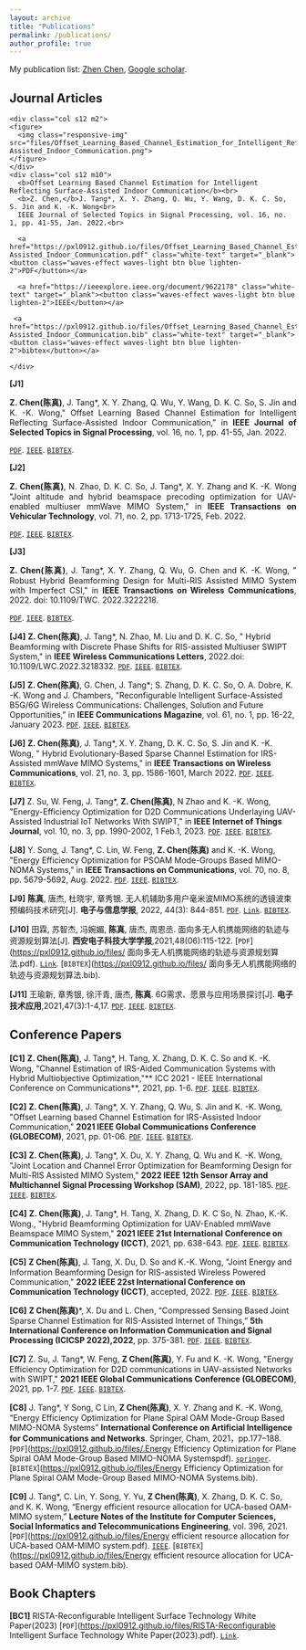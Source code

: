 ```yaml
---
layout: archive
title: "Publications"
permalink: /publications/
author_profile: true
---
```

My publication list: <a href="https://">Zhen Chen</a>, <a href="https://">Google scholar</a>.

Journal Articles
----------

  
    <div class="col s12 m2">
    <figure>
      <img class="responsive-img" src="files/Offset_Learning_Based_Channel_Estimation_for_Intelligent_Reflecting_Surface-Assisted_Indoor_Communication.png">
    </figure>
    </div>
    <div class="col s12 m10">
      <b>Offset Learning Based Channel Estimation for Intelligent Reflecting Surface-Assisted Indoor Communication</b><br>
      <b>Z. Chen,</b>J. Tang*, X. Y. Zhang, Q. Wu, Y. Wang, D. K. C. So, S. Jin and K. -K. Wong<br>
      IEEE Journal of Selected Topics in Signal Processing, vol. 16, no. 1, pp. 41-55, Jan. 2022.<br>

<!--PDF文件下载，添加文件到pubpdf文件夹，放文件名称-->   
      <a href="https://pxl0912.github.io/files/Offset_Learning_Based_Channel_Estimation_for_Intelligent_Reflecting_Surface-Assisted_Indoor_Communication.pdf" class="white-text" target="_blank"><button class="waves-effect waves-light btn blue lighten-2">PDF</button></a>

<!--IEEE：放论文下载链接-->   
      <a href="https://ieeexplore.ieee.org/document/9622178" class="white-text" target="_blank"><button class="waves-effect waves-light btn blue lighten-2">IEEE</button></a>
 
<!--bib文件下载，添加文件到pubbib文件夹，放文件名称-->   
     <a href="https://pxl0912.github.io/files/Offset_Learning_Based_Channel_Estimation_for_Intelligent_Reflecting_Surface-Assisted_Indoor_Communication.bib" class="white-text" target="_blank"><button class="waves-effect waves-light btn blue lighten-2">bibtex</button></a>

<!--CODE：放代码的链接地址
      <a href="https://github.com/jx-zhong-for-academic-purpose/GCN-Anomaly-Detection" class="white-text" target="_blank"><button class="waves-effect waves-light btn blue lighten-2">code</button></a>
-->
    </div>

<p align="justify">
</p>

**[J1]** <p align="justify">**Z. Chen(陈真)**, J. Tang*, X. Y. Zhang, Q. Wu, Y. Wang, D. K. C. So, S. Jin and K. -K. Wong," Offset Learning Based Channel Estimation for Intelligent Reflecting Surface-Assisted Indoor Communication," in **IEEE Journal of Selected Topics in Signal Processing**, vol. 16, no. 1, pp. 41-55, Jan. 2022. </p>
[`PDF`](https://pxl0912.github.io/files/Offset_Learning_Based_Channel_Estimation_for_Intelligent_Reflecting_Surface-Assisted_Indoor_Communication.pdf).
[`IEEE`](https://ieeexplore.ieee.org/document/9622178).
[`BIBTEX`](https://pxl0912.github.io/files/Offset_Learning_Based_Channel_Estimation_for_Intelligent_Reflecting_Surface-Assisted_Indoor_Communication.bib).


**[J2]** <p align="justify">**Z. Chen(陈真)**, N. Zhao, D. K. C. So, J. Tang*, X. Y. Zhang and K. -K. Wong "Joint altitude and hybrid beamspace precoding optimization for UAV-enabled multiuser mmWave MIMO System," in **IEEE Transactions on Vehicular Technology**, vol. 71, no. 2, pp. 1713-1725, Feb. 2022.</p>
[`PDF`](https://pxl0912.github.io/files/Joint_Altitude_and_Hybrid_Beamspace_Precoding_Optimization_for_UAV-Enabled_Multiuser_mmWave_MIMO_System.pdf).
[`IEEE`](https://ieeexplore.ieee.org/document/9648018).
[`BIBTEX`](https://pxl0912.github.io/files/Offset_Learning_Based_Channel_Estimation_for_Intelligent_Reflecting_Surface-Assisted_Indoor_Communication.bib).

**[J3]** <p align="justify">**Z. Chen(陈真)**, J. Tang*, X. Y. Zhang, Q. Wu, G. Chen and K. -K. Wong, " Robust Hybrid Beamforming Design for Multi-RIS Assisted MIMO System with Imperfect CSI," in **IEEE Transactions on Wireless Communications**, 2022. doi: 10.1109/TWC. 2022.3222218.</p>
[`PDF`](https://pxl0912.github.io/files/Robust_Hybrid_Beamforming_Design_for_Multi-RIS_Assisted_MIMO_System_with_Imperfect_CSI.pdf).
[`IEEE`](https://ieeexplore.ieee.org/document/9957104).
[`BIBTEX`](https://pxl0912.github.io/files/Robust_Hybrid_Beamforming_Design_for_Multi-RIS_Assisted_MIMO_System_with_Imperfect_CSI.bib).

**[J4]** **Z. Chen(陈真)**, J. Tang*, N. Zhao, M. Liu and D. K. C. So, " Hybrid Beamforming with Discrete Phase Shifts for RIS-assisted Multiuser SWIPT System," in **IEEE Wireless Communications Letters**, 2022.doi: 10.1109/LWC.2022.3218332.
[`PDF`](https://pxl0912.github.io/files/Hybrid_Beamforming_With_Discrete_Phase_Shifts_for_RIS-Assisted_Multiuser_SWIPT_System.pdf).
[`IEEE`](https://ieeexplore.ieee.org/document/9957104).
[`BIBTEX`](https://pxl0912.github.io/files/Hybrid_Beamforming_With_Discrete_Phase_Shifts_for_RIS-Assisted_Multiuser_SWIPT_System.bib).

**[J5]** **Z. Chen(陈真)**, G. Chen, J. Tang*; S. Zhang, D. K. C. So, O. A. Dobre, K. -K. Wong and J. Chambers, "Reconfigurable Intelligent Surface-Assisted B5G/6G Wireless Communications: Challenges, Solution and Future Opportunities," in **IEEE Communications Magazine**, vol. 61, no. 1, pp. 16-22, January 2023.
[`PDF`](https://pxl0912.github.io/files/Reconfigurable-Intelligent-Surface-Assisted_B5G_6G_Wireless_Communications_Challenges_Solution_and_Future_Opportunities.pdf).
[`IEEE`](https://ieeexplore.ieee.org/document/9903378/).
[`BIBTEX`](https://pxl0912.github.io/files/Reconfigurable-Intelligent-Surface-Assisted_B5G_6G_Wireless_Communications_Challenges_Solution_and_Future_Opportunities.bib).


**[J6]** **Z. Chen(陈真)**, J. Tang*, X. Y. Zhang, D. K. C. So, S. Jin and K. -K. Wong, " Hybrid Evolutionary-Based Sparse Channel Estimation for IRS-Assisted mmWave MIMO Systems," in **IEEE Transactions on Wireless Communications**, vol. 21, no. 3, pp. 1586-1601, March 2022.
[`PDF`](https://pxl0912.github.io/files/Hybrid_Evolutionary-Based_Sparse_Channel_Estimation_for_IRS-Assisted_mmWave_MIMO_Systems.pdf).
[`IEEE`](https://ieeexplore.ieee.org/abstract/document/9521836/).
[`BIBTEX`](https://pxl0912.github.io/files/Hybrid_Evolutionary-Based_Sparse_Channel_Estimation_for_IRS-Assisted_mmWave_MIMO_Systems.bib).


**[J7]** Z. Su, W. Feng, J. Tang*, **Z. Chen(陈真)**, N Zhao and K. -K. Wong, "Energy-Efficiency Optimization for D2D Communications Underlaying UAV-Assisted Industrial IoT Networks With SWIPT," in **IEEE Internet of Things Journal**, vol. 10, no. 3, pp. 1990-2002, 1 Feb.1, 2023.
[`PDF`](https://pxl0912.github.io/files/Energy-Efficiency_Optimization_for_D2D_Communications_Underlaying_UAV-Assisted_Industrial_IoT_Networks_With_SWIPT.pdf).
[`IEEE`](https://ieeexplore.ieee.org/document/9676698).
[`BIBTEX`](https://pxl0912.github.io/files/Energy-Efficiency_Optimization_for_D2D_Communications_Underlaying_UAV-Assisted_Industrial_IoT_Networks_With_SWIPT.bib).


**[J8]** Y. Song, J. Tang*, C. Lin, W. Feng, **Z. Chen(陈真)** and K. -K. Wong, "Energy Efficiency Optimization for PSOAM Mode-Groups Based MIMO-NOMA Systems," in **IEEE Transactions on Communications**, vol. 70, no. 8, pp. 5679-5692, Aug. 2022.
[`PDF`](https://pxl0912.github.io/files/Energy_Efficiency_Optimization_for_PSOAM_Mode-Groups_Based_MIMO-NOMA_Systems.pdf).
[`IEEE`](https://ieeexplore.ieee.org/document/9791313).
[`BIBTEX`](https://pxl0912.github.io/files/Energy_Efficiency_Optimization_for_PSOAM_Mode-Groups_Based_MIMO-NOMA_Systems.bib).

**[J9]** **陈真**, 唐杰, 杜晓宇, 章秀银. 无人机辅助多用户毫米波MIMO系统的透镜波束预编码技术研究[J]. **电子与信息学报**, 2022, 44(3): 844-851.
[`PDF`](https://pxl0912.github.io/files/无人机辅助多用户毫米波MIMO系统的透镜波束预编码技术研究.pdf).
[`Link`](https://jeit.ac.cn/cn/article/doi/10.11999/JEIT211194?viewType=HTML).
[`BIBTEX`](https://pxl0912.github.io/files/无人机辅助多用户毫米波MIMO系统的透镜波束预编码技术研究.bib).

**[J10]** 田霖, 苏智杰, 冯婉媚, **陈真**, 唐杰, 周恩丞. 面向多无人机携能网络的轨迹与资源规划算法[J]. **西安电子科技大学学报**,2021,48(06):115-122.
[`PDF`](https://pxl0912.github.io/files/
面向多无人机携能网络的轨迹与资源规划算法.pdf).
[`Link`](https://journal.xidian.edu.cn/xdxb/CN/10.19665/j.issn1001-2400.2021.06.014).
[`BIBTEX`](https://pxl0912.github.io/files/
面向多无人机携能网络的轨迹与资源规划算法.bib).

**[J11]** 王瑜新, 章秀银, 徐汗青, 唐杰, **陈真**. 6G需求、愿景与应用场景探讨[J]. **电子技术应用**,2021,47(3):1-4,17.
[`PDF`](https://pxl0912.github.io/files/6G需求、愿景与应用场景探讨.pdf).
[`IEEE`](https://xueshu.baidu.com/usercenter/paper/show?paperid=1d7c0gr0w93t0gy06e5a0cw0gn711748).
[`BIBTEX`](https://pxl0912.github.io/files/6G需求、愿景与应用场景探讨.bib).



Conference Papers
---
**[C1]** **Z. Chen(陈真)**, J. Tang*, H. Tang, X. Zhang, D. K. C. So and K. -K. Wong, "Channel Estimation of IRS-Aided Communication Systems with Hybrid Multiobjective Optimization,"** ICC 2021 - IEEE International Conference on Communications**, 2021, pp. 1-6.
[`PDF`](https://pxl0912.github.io/files/Channel_Estimation_of_IRS-Aided_Communication_Systems_with_Hybrid_Multiobjective_Optimization.pdf).
[`IEEE`](https://ieeexplore.ieee.org/document/9500433).
[`BIBTEX`](https://pxl0912.github.io/files/Channel_Estimation_of_IRS-Aided_Communication_Systems_with_Hybrid_Multiobjective_Optimization.bib).

**[C2]** **Z. Chen(陈真)**, J. Tang*, X. Y. Zhang, Q. Wu, S. Jin and K. -K. Wong, "Offset Learning based Channel Estimation for IRS-Assisted Indoor Communication," **2021 IEEE Global Communications Conference (GLOBECOM)**, 2021, pp. 01-06.
[`PDF`](https://pxl0912.github.io/files/Offset_Learning_based_Channel_Estimation_for_IRS-Assisted_Indoor_Communication.pdf).
[`IEEE`](https://ieeexplore.ieee.org/document/9685156).
[`BIBTEX`](https://pxl0912.github.io/files/Offset_Learning_based_Channel_Estimation_for_IRS-Assisted_Indoor_Communication.bib).


**[C3]** **Z. Chen(陈真)**, J. Tang*, X. Du, X. Y. Zhang, Q. Wu and K. -K. Wong, "Joint Location and Channel Error Optimization for Beamforming Design for Multi-RIS Assisted MIMO System," **2022 IEEE 12th Sensor Array and Multichannel Signal Processing Workshop (SAM)**, 2022, pp. 181-185.
[`PDF`](https://pxl0912.github.io/files/Joint_Location_and_Channel_Error_Optimization_for_Beamforming_Design_for_Multi-RIS_Assisted_MIMO_System.pdf).
[`IEEE`](https://ieeexplore.ieee.org/document/9827813).
[`BIBTEX`](https://pxl0912.github.io/files/Joint_Location_and_Channel_Error_Optimization_for_Beamforming_Design_for_Multi-RIS_Assisted_MIMO_System.bib).


**[C4]** **Z. Chen(陈真)**, J. Tang*, H. Tang, X. Zhang, D. K. C So, N. Zhao, K.-K. Wong., "Hybrid Beamforming Optimization for UAV-Enabled mmWave Beamspace MIMO System," **2021 IEEE 21st International Conference on Communication Technology (ICCT)**, 2021, pp. 638-643.
[`PDF`](https://pxl0912.github.io/files/Hybrid_Beamforming_Optimization_for_UAV-Enabled_mmWave_Beamspace_MIMO_System.pdf).
[`IEEE`](https://ieeexplore.ieee.org/document/9658041).
[`BIBTEX`](https://pxl0912.github.io/files/Hybrid_Beamforming_Optimization_for_UAV-Enabled_mmWave_Beamspace_MIMO_System.bib).

**[C5]** **Z Chen(陈真)**, J. Tang, X. Du, D. So and K.-K. Wong, "Joint Energy and Information Beamforming Design for RIS-assisted Wireless Powered Communication," **2022 IEEE 22st International Conference on Communication Technology (ICCT)**, accepted, 2022.
[`PDF`](https://pxl0912.github.io/files/Joint_Energy_and_Information_Beamforming_Design_for_RIS-assisted_Wireless_Powered_Communication.pdf).
[`IEEE`](https://ieeexplore.ieee.org/document/10073394).
[`BIBTEX`](https://pxl0912.github.io/files/Joint_Energy_and_Information_Beamforming_Design_for_RIS-assisted_Wireless_Powered_Communication.bib).

**[C6]** **Z Chen(陈真)***, X. Du and L. Chen, “Compressed Sensing Based Joint Sparse Channel Estimation for RIS-Assisted Internet of Things,” **5th International Conference on Information Communication and Signal Processing (ICICSP 2022),2022**, pp. 375-381.
[`PDF`](https://pxl0912.github.io/files/Compressed_Sensing_Based_Joint_Sparse_Channel_Estimation_for_RIS-Assisted_Internet_of_Things.pdf).
[`IEEE`](https://ieeexplore.ieee.org/document/10050699).
[`BIBTEX`](https://pxl0912.github.io/files/Compressed_Sensing_Based_Joint_Sparse_Channel_Estimation_for_RIS-Assisted_Internet_of_Things.bib).

**[C7]** Z. Su, J. Tang*, W. Feng, **Z Chen(陈真)**, Y. Fu and K. -K. Wong, "Energy Efficiency Optimization for D2D communications in UAV-assisted Networks with SWIPT," **2021 IEEE Global Communications Conference (GLOBECOM)**, 2021, pp. 1-7.
[`PDF`](https://pxl0912.github.io/files/Energy_Efficiency_Optimization_for_D2D_communications_in_UAV-assisted_Networks_with_SWIPT.pdf).
[`IEEE`](https://ieeexplore.ieee.org/document/9685800).
[`BIBTEX`](https://pxl0912.github.io/files/Energy_Efficiency_Optimization_for_D2D_communications_in_UAV-assisted_Networks_with_SWIPT.bib).

**[C8]** J. Tang*, Y Song, C Lin, **Z Chen(陈真)**, X. Y. Zhang and K. -K. Wong, “Energy Efficiency Optimization for Plane Spiral OAM Mode-Group Based MIMO-NOMA Systems” **International Conference on Artificial Intelligence for Communications and Networks**. Springer, Cham, 2021，pp.177–188.
[`PDF`](https://pxl0912.github.io/files/.Energy Efficiency Optimization for Plane Spiral OAM Mode-Group Based MIMO-NOMA Systemspdf).
[`springer`](https://link.springer.com/chapter/10.1007/978-3-030-90196-7_16).
[`BIBTEX`](https://pxl0912.github.io/files/Energy Efficiency Optimization for Plane Spiral OAM Mode-Group Based MIMO-NOMA Systems.bib).

**[C9]** J. Tang*, C. Lin, Y. Song, Y. Yu, **Z Chen(陈真)**, X. Zhang, D. K. C. So, and K. K. Wong, “Energy efficient resource allocation for UCA-based OAM-MIMO system,” **Lecture Notes of the Institute for Computer Sciences, Social Informatics and Telecommunications Engineering**, vol. 396, 2021.
[`PDF`](https://pxl0912.github.io/files/Energy efficient resource allocation for UCA-based OAM-MIMO system.pdf).
[`IEEE`](https://link.springer.com/chapter/10.1007/978-3-030-90196-7_17).
[`BIBTEX`](https://pxl0912.github.io/files/Energy efficient resource allocation for UCA-based OAM-MIMO system.bib).

Book Chapters
---------
**[BC1]** RISTA-Reconfigurable Intelligent Surface Technology White Paper(2023)
[`PDF`](https://pxl0912.github.io/files/RISTA-Reconfigurable Intelligent Surface Technology White Paper(2023).pdf).
[`Link`](http://www.risalliance.com/cn/riswp2023.html).



<!--
按钮
[`PDF`](https://pxl0912.github.io/files/.pdf).
[`Link`]().
[`BIBTEX`](https://pxl0912.github.io/files/.bib).
-->

<!--
<span style="color:red;">Best PhD Consortium Award</span>
-->